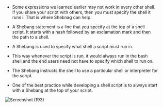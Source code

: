 * Some expressions we learned earlier may not work in every other shell. If you share your script with others, then you must specify the shell it runs i. That is where Shebnag can help.

* A Shebang statement is a line that you specify at the top of a shell script. It starts with a hash followed by an exclamation mark and then the path to a shell. 

* A Shebang is used to specify what shell a script must run in. 

* This way whenever the script is run, it would always run in the bash shell and the end users need not have to specify which shell to run on. 

* The Shebang instructs the shell to use a particular shell or interpreter for the script. 

* One of the best practice while developing a shell script is to always start with a Shebang at the top of your script. 

![Screenshot (193)](https://github.com/NavedtheDev/DevOps-Learnings/assets/98219227/aa1d85a5-4f40-4f3e-85f0-32fd6db27243)
